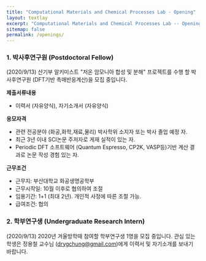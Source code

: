 ```yaml
---
title: "Computational Materials and Chemical Processes Lab - Opening"
layout: textlay
excerpt: "Computational Materials and Chemical Processes Lab -- Opening"
sitemap: false
permalink: /openings/
---
```

### **1. 박사후연구원 (Postdoctoral Fellow)**

(2020/9/13) 산기부 알키미스트 "저온 암모니아 합성 및 분해" 프로젝트를 수행 할 박사후연구원 (DFT기반 촉매반응계산)을 모집 중입니다.

**제출서류내용**
- 이력서 (자유양식), 자기소개서 (자유양식)

**응모자격**
- 관련 전공분야 (화공,화학,재료,물리) 박사학위 소지자 또는 박사 졸업 예정 자.
- 최근 3년 이내 SCI논문 주저자로 게재 실적이 있는 자.
- Periodic DFT 소프트웨어 (Quantum Espresso, CP2K, VASP등)기반 계산 결과로 논문 작성 경험 있는 자.

**근무조건**
- 근무지: 부산대학교 화공생명공학부
- 근무시작일: 10월 이후로 협의하여 조절
- 임용기간: 1+1 (최대 2년). 개인적 사정에 따른 조절 가능.
- 급여조건: 협의

### **2. 학부연구생 (Undergraduate Research Intern)**

(2020/9/13) 2020년 겨울방학때 참여할 학부연구생 1명을 모집 중입니다. 관심 있는 학생은 정용철 교수님 (drygchung@gmail.com)에게 이력서 및 자기소개를 보내기 바랍니다.
